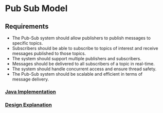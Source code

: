 # Pub Sub Model


## Requirements

- The Pub-Sub system should allow publishers to publish messages to specific topics.
- Subscribers should be able to subscribe to topics of interest and receive messages published to those topics.
- The system should support multiple publishers and subscribers.
- Messages should be delivered to all subscribers of a topic in real-time.
- The system should handle concurrent access and ensure thread safety.
- The Pub-Sub system should be scalable and efficient in terms of message delivery.

### [Java Implementation](./../code/src/pubSubModel)

### [Design Explanation](./../code/src/pubSubModel/pub-sub.md)
